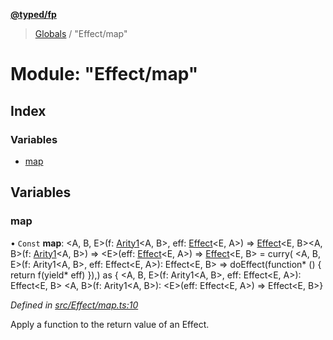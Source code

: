 **[@typed/fp](../README.md)**

> [Globals](../globals.md) / "Effect/map"

# Module: "Effect/map"

## Index

### Variables

* [map](_effect_map_.md#map)

## Variables

### map

• `Const` **map**: \<A, B, E>(f: [Arity1](_common_types_.md#arity1)\<A, B>, eff: [Effect](_effect_effect_.effect.md)\<E, A>) => [Effect](_effect_effect_.effect.md)\<E, B>\<A, B>(f: [Arity1](_common_types_.md#arity1)\<A, B>) => \<E>(eff: [Effect](_effect_effect_.effect.md)\<E, A>) => [Effect](_effect_effect_.effect.md)\<E, B> = curry( \<A, B, E>(f: Arity1\<A, B>, eff: Effect\<E, A>): Effect\<E, B> => doEffect(function* () { return f(yield* eff) }),) as { \<A, B, E>(f: Arity1\<A, B>, eff: Effect\<E, A>): Effect\<E, B> \<A, B>(f: Arity1\<A, B>): \<E>(eff: Effect\<E, A>) => Effect\<E, B>}

*Defined in [src/Effect/map.ts:10](https://github.com/TylorS/typed-fp/blob/559f273/src/Effect/map.ts#L10)*

Apply a function to the return value of an Effect.
